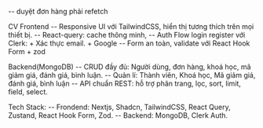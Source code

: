 -- duyệt đơn hàng phải refetch

CV
Frontend
-- Responsive UI với TailwindCSS, hiển thị tương thích trên mọi thiết bị.
-- React-query: cache thông minh,
-- Auth Flow login register với Clerk: + Xác thực email. + Google
-- Form an toàn, validate với React Hook Form + zod

Backend(MongoDB)
-- CRUD đầy đủ: Người dùng, đơn hàng, khoá học, mã giảm giá, đánh giá, bình luận.
-- Quản lí: Thành viên, Khoá học, Mã giảm giá, đánh giá, bình luận
-- API chuẩn REST: hỗ trợ phân trang, lọc, sort, limit, field, select.

Tech Stack:
-- Frondend: Nextjs, Shadcn, TailwindCSS, React Query, Zustand, React Hook Form, Zod.
-- Backend: MongoDB, Clerk Auth.
